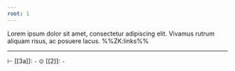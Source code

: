 ```yaml
---
root: 1
---
```

Lorem ipsum dolor sit amet, consectetur adipiscing elit. Vivamus rutrum aliquam risus, ac posuere lacus.
%%ZK:links%%
***
$\vdash$ [[3a]]: `-`
$\odot$ [[2]]: `-`
